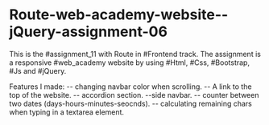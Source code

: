 # Route-web-academy-website--jQuery-assignment-06

This is the #assignment_11 with Route in #Frontend track.
The assignment is a responsive #web_academy website by using #Html, #Css, #Bootstrap, #Js and #jQuery.

Features I made:
-- changing navbar color when scrolling.
-- A link to the top of the website.
-- accordion section.
--side navbar.
-- counter between two dates (days-hours-minutes-seocnds).
-- calculating remaining chars when typing in a textarea element.
